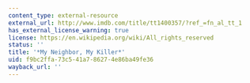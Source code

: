 ```yaml
---
content_type: external-resource
external_url: http://www.imdb.com/title/tt1400357/?ref_=fn_al_tt_1
has_external_license_warning: true
license: https://en.wikipedia.org/wiki/All_rights_reserved
status: ''
title: '*My Neighbor, My Killer*'
uid: f9bc2ffa-73c5-41a7-8627-4e86ba49fe36
wayback_url: ''
---
```

